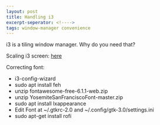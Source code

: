 ```yaml
---
layout: post
title: Handling i3
excerpt-seperator: <!---->
tags: window-manager convenience
---
```


i3 is a tiling window manager. Why do you need that?

<!---->

Scaling i3 screen: [here](https://unix.stackexchange.com/questions/267885/how-do-i-scale-i3-window-manager-for-my-hidpi-display)

Correcting font:

- i3-config-wizard
- sudo apt install feh
- unzip fontawesome-free-6.1.1-web.zip
- unzip YosemiteSanFranciscoFont-master.zip
- sudo apt install lxappearance
- Edit Font at ~/.gtkrc-2.0 and ~/.config/gtk-3.0/settings.ini
- sudo apt-get install rofi
